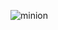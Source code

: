 ![minion](https://user-images.githubusercontent.com/32375686/227528780-ddede300-ca2e-4e16-bdec-7c25c16462ac.jpg)
